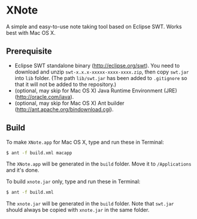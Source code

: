 XNote
=====

A simple and easy-to-use note taking tool based on Eclipse SWT. Works best with Mac OS X.

Prerequisite
------------

* Eclipse SWT standalone binary (http://eclipse.org/swt). You need to download and unzip `swt-x.x.x-xxxxx-xxxx-xxxx.zip`, then copy `swt.jar` into `lib` folder. (The path `lib/swt.jar` has been added to `.gitignore` so that it will not be added to the repository.)
* (optional, may skip for Mac OS X) Java Runtime Environment (JRE) (http://oracle.com/java).
* (optional, may skip for Mac OS X) Ant builder (http://ant.apache.org/bindownload.cgi).

Build
-----

To make `XNote.app` for Mac OS X, type and run these in Terminal:

```bash
$ ant -f build.xml macapp
```

The `XNote.app` will be generated in the `build` folder. Move it to `/Applications` and it's done.

To build `xnote.jar` only, type and run these in Terminal:

```bash
$ ant -f build.xml
```

The `xnote.jar` will be generated in the `build` folder. Note that `swt.jar` should always be copied with `xnote.jar` in the same folder.
